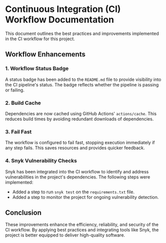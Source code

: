 # Continuous Integration (CI) Workflow Documentation

This document outlines the best practices and improvements implemented in the CI workflow for this project.

## Workflow Enhancements

### 1. Workflow Status Badge
A status badge has been added to the `README.md` file to provide visibility into the CI pipeline's status. The badge reflects whether the pipeline is passing or failing.

### 2. Build Cache
Dependencies are now cached using GitHub Actions' `actions/cache`. This reduces build times by avoiding redundant downloads of dependencies.

### 3. Fail Fast
The workflow is configured to fail fast, stopping execution immediately if any step fails. This saves resources and provides quicker feedback.

### 4. Snyk Vulnerability Checks

Snyk has been integrated into the CI workflow to identify and address vulnerabilities in the project's dependencies. The following steps were implemented:

 - Added a step to run `snyk test` on the `requirements.txt` file.
 - Added a step to monitor the project for ongoing vulnerability detection.

## Conclusion

These improvements enhance the efficiency, reliability, and security of the CI workflow. By applying best practices and integrating tools like Snyk, the project is better equipped to deliver high-quality software.